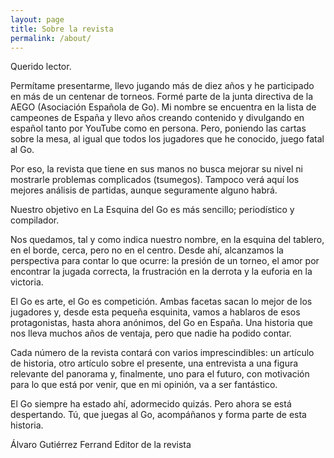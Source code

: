 ```yaml
---
layout: page
title: Sobre la revista
permalink: /about/
---
```

Querido lector.

Permítame presentarme, llevo jugando más de diez años y he participado en más de un centenar de torneos.
Formé parte de la junta directiva de la AEGO (Asociación Española de Go).
Mi nombre se encuentra en la lista de campeones de España y llevo años creando contenido y divulgando en español tanto por YouTube como en persona.
Pero, poniendo las cartas sobre la mesa, al igual que todos los jugadores que he conocido, juego fatal al Go.

Por eso, la revista que tiene en sus manos no busca mejorar su nivel ni mostrarle problemas complicados (tsumegos).
Tampoco verá aquí los mejores análisis de partidas, aunque seguramente alguno habrá.

Nuestro objetivo en La Esquina del Go es más sencillo; periodístico y compilador.

Nos quedamos, tal y como indica nuestro nombre, en la esquina del tablero, en el borde, cerca, pero no en el centro.
Desde ahí, alcanzamos la perspectiva para contar lo que ocurre: la presión de un torneo, el amor por encontrar la jugada correcta,
la frustración en la derrota y la euforia en la victoria.

El Go es arte, el Go es competición. Ambas facetas sacan lo mejor de los jugadores y, desde esta pequeña esquinita, vamos a hablaros de esos
protagonistas, hasta ahora anónimos, del Go en España.
Una historia que nos lleva muchos años de ventaja, pero que nadie ha podido contar.

Cada número de la revista contará con varios imprescindibles: un artículo de historia, otro artículo sobre el presente,
una entrevista a una figura relevante del panorama y, finalmente, uno para el futuro, con motivación para lo que
está por venir, que en mi opinión, va a ser fantástico.

El Go siempre ha estado ahí, adormecido quizás. Pero ahora se está despertando. Tú, que juegas al Go, acompáñanos y forma parte de esta historia.

Álvaro Gutiérrez Ferrand
Editor de la revista
